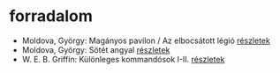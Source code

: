 # forradalom

- Moldova, György: Magányos pavilon / Az elbocsátott légió [részletek](_details/%7Bopf.creator%7D.md#id_1375)
- Moldova, György: Sötét angyal [részletek](_details/%7Bopf.creator%7D.md#id_1378)
- W. E. B. Griffin: Különleges kommandósok I-II. [részletek](_details/%7Bopf.creator%7D.md#id_321)